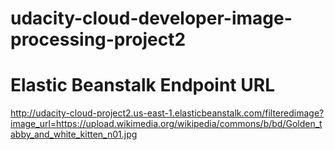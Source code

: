 # udacity-cloud-developer-image-processing-project2
# Elastic Beanstalk Endpoint URL
http://udacity-cloud-project2.us-east-1.elasticbeanstalk.com/filteredimage?image_url=https://upload.wikimedia.org/wikipedia/commons/b/bd/Golden_tabby_and_white_kitten_n01.jpg

